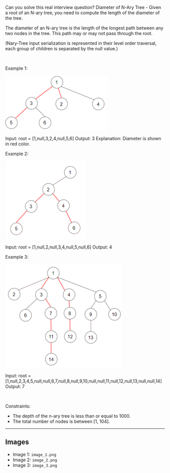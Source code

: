 Can you solve this real interview question? Diameter of N-Ary Tree - Given a root of an N-ary tree, you need to compute the length of the diameter of the tree.

The diameter of an N-ary tree is the length of the longest path between any two nodes in the tree. This path may or may not pass through the root.

(Nary-Tree input serialization is represented in their level order traversal, each group of children is separated by the null value.)

 

Example 1:

![Example 1](./image_1.png)


Input: root = [1,null,3,2,4,null,5,6]
Output: 3
Explanation: Diameter is shown in red color.

Example 2:

![Example 2](./image_2.png)


Input: root = [1,null,2,null,3,4,null,5,null,6]
Output: 4


Example 3:

![Example 3](./image_3.png)


Input: root = [1,null,2,3,4,5,null,null,6,7,null,8,null,9,10,null,null,11,null,12,null,13,null,null,14]
Output: 7


 

Constraints:

 * The depth of the n-ary tree is less than or equal to 1000.
 * The total number of nodes is between [1, 104].

---

## Images

- Image 1: `image_1.png`
- Image 2: `image_2.png`
- Image 3: `image_3.png`

